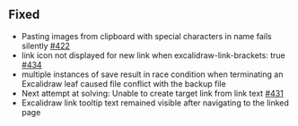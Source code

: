 ## Fixed
- Pasting images from clipboard with special characters in name fails silently [#422](https://github.com/zsviczian/obsidian-excalidraw-plugin/issues/422)
- link icon not displayed for new link when excalidraw-link-brackets: true [#434](https://github.com/zsviczian/obsidian-excalidraw-plugin/issues/434)
- multiple instances of save result in race condition when terminating an Excalidraw leaf caused file conflict with the backup file
- Next attempt at solving: Unable to create target link from link text [#431](https://github.com/zsviczian/obsidian-excalidraw-plugin/issues/431)
- Excalidraw link tooltip text remained visible after navigating to the linked page